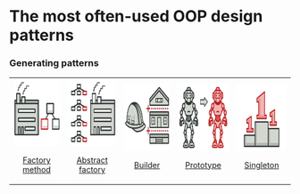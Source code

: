 # The most often-used OOP design patterns

### Generating patterns
<table>
  <tr>
    <td> 
        <a href="src/generating/factory_method">
            <img src="./images/generating/factory_method.png"  alt="factory_method" width = 120 height = 120>
            <p align="center">Factory method</p>
        </a>
    </td>
    <td> 
        <a href="src/generating/abstract_factory">
            <img src="./images/generating/abstract_factory.png"  alt="abstract_factory" width = 120 height = 120>
            <p align="center">Abstract factory</p>
        </a>
    </td>
    <td> 
        <a href="src/generating/builder">
            <img src="./images/generating/builder.png"  alt="builder" width = 120 height = 120>
            <p align="center">Builder</p>
        </a>
    </td>
    <td> 
        <a href="src/generating/prototype">
            <img src="./images/generating/prototype.png"  alt="prototype" width = 120 height = 120>
            <p align="center">Prototype</p>
        </a>
    </td>
    <td> 
        <a href="src/generating/singleton">
            <img src="./images/generating/singleton.png"  alt="singleton" width = 120 height = 120>
            <p align="center">Singleton</p>
        </a>
    </td>
  </tr> 
</table>
